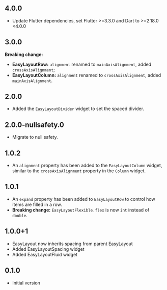 ## 4.0.0

* Update Flutter dependencies, set Flutter >=3.3.0 and Dart to >=2.18.0 <4.0.0

## 3.0.0

**Breaking change:**
- **EasyLayoutRow:** `alignment` renamed to `mainAxisAlignment`, added `crossAxisAlignment`;
- **EasyLayoutColumn:** `alignment` renamed to `crossAxisAlignment`, added `mainAxisAlignment`.

## 2.0.0

* Added the `EasyLayoutDivider` widget to set the spaced divider.

## 2.0.0-nullsafety.0

* Migrate to null safety.

## 1.0.2

* An `alignment` property has been added to the `EasyLayoutColumn` widget, similar to the `crossAxisAlignment` property in the `Column` widget.

## 1.0.1

* An `expand` property has been added to `EasyLayoutRow` to control how items are filled in a row. 
* **Breaking change:** `EasyLayoutFlexible.flex` is now `int` instead of `double`.

## 1.0.0+1

* EasyLayout now inherits spacing from parent EasyLayout
* Added EasyLayoutSpacing widget
* Added EasyLayoutFluid widget

## 0.1.0

* Initial version
